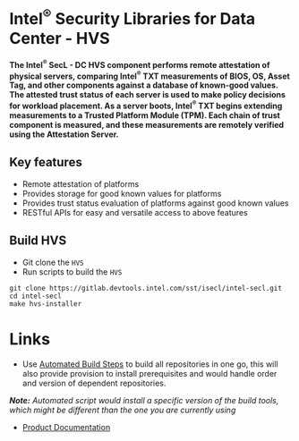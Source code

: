 # Intel<sup>®</sup> Security Libraries for Data Center  - HVS
#### The Intel<sup>®</sup> SecL - DC HVS component performs remote attestation of physical servers, comparing Intel<sup>®</sup> TXT measurements of BIOS, OS, Asset Tag, and other components against a database of known-good values. The attested trust status of each server is used to make policy decisions for workload placement. As a server boots, Intel<sup>®</sup> TXT begins extending measurements to a Trusted Platform Module (TPM). Each chain of trust component is measured, and these measurements are remotely verified using the Attestation Server.

## Key features
- Remote attestation of platforms
- Provides storage for good known values for platforms
- Provides trust status evaluation of platforms against good known values
- RESTful APIs for easy and versatile access to above features

## Build HVS

- Git clone the `HVS`
- Run scripts to build the `HVS`

```shell
git clone https://gitlab.devtools.intel.com/sst/isecl/intel-secl.git
cd intel-secl
make hvs-installer
```

# Links
 - Use [Automated Build Steps](https://01.org/intel-secl/documentation/build-installation-scripts) to build all repositories in one go, this will also provide provision to install prerequisites and would handle order and version of dependent repositories.

***Note:** Automated script would install a specific version of the build tools, which might be different than the one you are currently using*
 - [Product Documentation](https://01.org/intel-secl/documentation/intel%C2%AE-secl-dc-product-guide)
